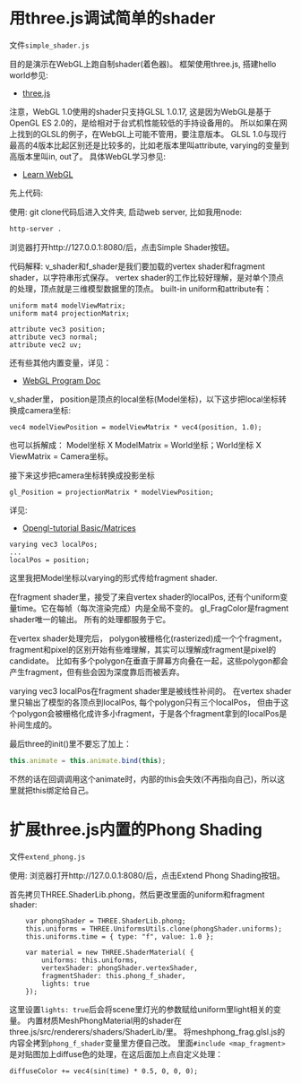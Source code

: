 # 用three.js调试简单的shader

文件`simple_shader.js`

目的是演示在WebGL上跑自制shader(着色器)。
框架使用three.js, 搭建hello world参见:

* [three.js](https://github.com/mrdoob/three.js/)

注意，WebGL 1.0使用的shader只支持GLSL 1.0.17, 这是因为WebGL是基于OpenGL ES 2.0的，是给相对于台式机性能较低的手持设备用的。 所以如果在网上找到的GLSL的例子，在WebGL上可能不管用，要注意版本。
GLSL 1.0与现行最高的4版本比起区别还是比较多的，比如老版本里叫attribute, varying的变量到高版本里叫in, out了。
具体WebGL学习参见:
* [Learn WebGL](http://learnwebgl.brown37.net/index.html#)

先上代码:

使用:
git clone代码后进入文件夹, 启动web server, 比如我用node:
```bash
http-server .
```

浏览器打开http://127.0.0.1:8080/后，点击Simple Shader按钮。


代码解释:
v_shader和f_shader是我们要加载的vertex shader和fragment shader，以字符串形式保存。
vertex shader的工作比较好理解，是对单个顶点的处理，顶点就是三维模型数据里的顶点。 built-in uniform和attribute有：
```
uniform mat4 modelViewMatrix;
uniform mat4 projectionMatrix;

attribute vec3 position;
attribute vec3 normal;
attribute vec2 uv;
```
还有些其他内置变量，详见：
* [WebGL Program Doc](https://threejs.org/docs/#api/en/renderers/webgl/WebGLProgram)

v_shader里， position是顶点的local坐标(Model坐标)，以下这步把local坐标转换成camera坐标:
```
vec4 modelViewPosition = modelViewMatrix * vec4(position, 1.0);
```
也可以拆解成： Model坐标 X ModelMatrix = World坐标；World坐标 X ViewMatrix = Camera坐标。

接下来这步把camera坐标转换成投影坐标
```
gl_Position = projectionMatrix * modelViewPosition;
```
详见:
* [Opengl-tutorial Basic/Matrices](http://www.opengl-tutorial.org/beginners-tutorials/tutorial-3-matrices/)

```
varying vec3 localPos;
...
localPos = position;
```
这里我把Model坐标以varying的形式传给fragment shader.

在fragment shader里，接受了来自vertex shader的localPos, 还有个uniform变量time。它在每帧（每次渲染完成）内是全局不变的。
gl_FragColor是fragment shader唯一的输出。 所有的处理都服务于它。

在vertex shader处理完后， polygon被栅格化(rasterized)成一个个fragment， 
fragment和pixel的区别开始有些难理解，其实可以理解成fragment是pixel的candidate。
比如有多个polygon在垂直于屏幕方向叠在一起，这些polygon都会产生fragment，但有些会因为深度靠后而被丢弃。

varying vec3 localPos在fragment shader里是被线性补间的。 在vertex shader里只输出了模型的各顶点到localPos, 每个polygon只有三个localPos， 但由于这个polygon会被栅格化成许多小fragment，于是各个fragment拿到的localPos是补间生成的。

最后three的init()里不要忘了加上：
```javascript
this.animate = this.animate.bind(this);
```
不然的话在回调调用这个animate时，内部的this会失效(不再指向自己)，所以这里就把this绑定给自己。


# 扩展three.js内置的Phong Shading

文件`extend_phong.js`

使用:
浏览器打开http://127.0.0.1:8080/后，点击Extend Phong Shading按钮。

首先拷贝THREE.ShaderLib.phong，然后更改里面的uniform和fragment shader:
```
	var phongShader = THREE.ShaderLib.phong;
	this.uniforms = THREE.UniformsUtils.clone(phongShader.uniforms);
	this.uniforms.time = { type: "f", value: 1.0 };

	var material = new THREE.ShaderMaterial( {
		uniforms: this.uniforms,
		vertexShader: phongShader.vertexShader,
		fragmentShader: this.phong_f_shader,
		lights: true
	});
```
这里设置`lights: true`后会将scene里灯光的参数赋给uniform里light相关的变量。
内置材质MeshPhongMaterial用的shader在three.js/src/renderers/shaders/ShaderLib/里。
将meshphong_frag.glsl.js的内容全拷到`phong_f_shader`变量里方便自己改。
里面`#include <map_fragment>`是对贴图加上diffuse色的处理，在这后面加上点自定义处理：
```
diffuseColor += vec4(sin(time) * 0.5, 0, 0, 0);
```